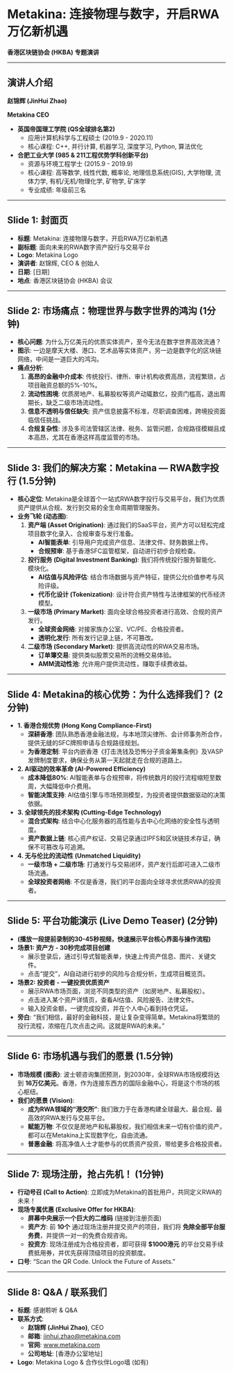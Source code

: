 # Metakina: 连接物理与数字，开启RWA万亿新机遇

**香港区块链协会 (HKBA) 专题演讲**

---

## 演讲人介绍

**赵锦辉 (JinHui Zhao)**

**Metakina CEO**

*   **英国帝国理工学院 (QS全球排名第2)**
    *   应用计算机科学与工程硕士 (2019.9 - 2020.11)
    *   核心课程: C++, 并行计算, 机器学习, 深度学习, Python, 算法优化
*   **合肥工业大学 (985 & 211工程优势学科创新平台)**
    *   资源与环境工程学士 (2015.9 - 2019.9)
    *   核心课程: 高等数学, 线性代数, 概率论, 地理信息系统(GIS), 大学物理, 流体力学, 有机/无机/物理化学, 矿物学, 矿床学
    *   专业成绩: 年级前三名

---

## Slide 1: 封面页

*   **标题**: Metakina: 连接物理与数字，开启RWA万亿新机遇
*   **副标题**: 面向未来的RWA数字资产投行与交易平台
*   **Logo**: Metakina Logo
*   **演讲者**: 赵锦辉, CEO & 创始人
*   **日期**: [日期]
*   **地点**: 香港区块链协会 (HKBA) 会议

---

## Slide 2: 市场痛点：物理世界与数字世界的鸿沟 (1分钟)

*   **核心问题**: 为什么万亿美元的优质实体资产，至今无法在数字世界高效流通？
*   **图示**: 一边是摩天大楼、港口、艺术品等实体资产，另一边是数字化的区块链网络，中间是一道巨大的鸿沟。
*   **痛点分析**:
    1.  **高昂的金融中介成本**: 传统投行、律所、审计机构收费高昂，流程繁琐，占项目融资总额的5%-10%。
    2.  **流动性困境**: 优质房地产、私募股权等资产动辄数亿，投资门槛高，退出周期长，缺乏二级市场流动性。
    3.  **信息不透明与信任缺失**: 资产信息披露不标准，尽职调查困难，跨境投资面临信任挑战。
    4.  **合规复杂性**: 涉及多司法管辖区法律、税务、监管问题，合规路径模糊且成本高昂，尤其在香港这样高度监管的市场。

---

## Slide 3: 我们的解决方案：Metakina — RWA数字投行 (1.5分钟)

*   **核心定位**: Metakina是全球首个一站式RWA数字投行与交易平台，我们为优质资产提供从合规、发行到交易的全生命周期管理服务。
*   **业务飞轮 (动态图)**:
    1.  **资产端 (Asset Origination)**: 通过我们的SaaS平台，资产方可以轻松完成项目数字化录入、合规审查与发行准备。
        *   **AI智能表单**: 引导用户完成资产信息、法律文件、财务数据上传。
        *   **合规预审**: 基于香港SFC监管框架，自动进行初步合规检查。
    2.  **投行服务 (Digital Investment Banking)**: 我们将传统投行服务智能化、模块化。
        *   **AI估值与风险评估**: 结合市场数据与资产特征，提供公允价值参考与风险评级。
        *   **代币化设计 (Tokenization)**: 设计符合资产特性与法律框架的代币经济模型。
    3.  **一级市场 (Primary Market)**: 面向全球合格投资者进行高效、合规的资产发行。
        *   **全球资金网络**: 对接家族办公室、VC/PE、合格投资者。
        *   **透明化发行**: 所有发行记录上链，不可篡改。
    4.  **二级市场 (Secondary Market)**: 提供高流动性的RWA交易市场。
        *   **订单簿交易**: 提供类似股票交易所的流畅交易体验。
        *   **AMM流动性池**: 允许用户提供流动性，赚取手续费收益。

---

## Slide 4: Metakina的核心优势：为什么选择我们？ (2分钟)

*   **1. 香港合规优势 (Hong Kong Compliance-First)**
    *   **深耕香港**: 团队熟悉香港金融法规，与本地顶尖律所、会计师事务所合作，提供无缝的SFC牌照申请与合规路径规划。
    *   **为香港定制**: 平台内嵌香港《打击洗钱及恐怖分子资金筹集条例》及VASP发牌制度要求，确保业务从第一天起就走在合规的道路上。
*   **2. AI驱动的效率革命 (AI-Powered Efficiency)**
    *   **成本降低80%**: AI智能表单与合规预审，将传统数月的投行流程缩短至数周，大幅降低中介费用。
    *   **智能决策支持**: AI估值引擎与市场预测模型，为投资者提供数据驱动的决策依据。
*   **3. 全球领先的技术架构 (Cutting-Edge Technology)**
    *   **混合式架构**: 结合中心化服务器的高性能与去中心化网络的安全性与透明度。
    *   **资产数据上链**: 核心资产权证、交易记录通过IPFS和区块链技术存证，确保不可篡改与可追溯。
*   **4. 无与伦比的流动性 (Unmatched Liquidity)**
    *   **一级市场 + 二级市场**: 打通发行与交易闭环，资产发行后即可进入二级市场流通。
    *   **全球投资者网络**: 不仅是香港，我们的平台面向全球寻求优质RWA的投资者。

---

## Slide 5: 平台功能演示 (Live Demo Teaser) (2分钟)

*   **(播放一段提前录制的30-45秒视频，快速展示平台核心界面与操作流程)**
*   **场景1: 资产方 - 30秒完成项目创建**
    *   展示登录后，通过引导式智能表单，快速上传资产信息、图片、关键文件。
    *   点击“提交”，AI自动进行初步的风险与合规分析，生成项目概览页。
*   **场景2: 投资者 - 一键投资优质资产**
    *   展示RWA市场页面，浏览不同类型的资产（如房地产、私募股权）。
    *   点击进入某个资产详情页，查看AI估值、风险报告、法律文件。
    *   输入投资金额，一键完成投资，并在个人中心看到持仓凭证。
*   **旁白**: “我们相信，最好的金融科技，是让复杂变得简单。Metakina将繁琐的投行流程，浓缩在几次点击之间。这就是RWA的未来。”

---

## Slide 6: 市场机遇与我们的愿景 (1.5分钟)

*   **市场规模 (图表)**: 波士顿咨询集团预测，到2030年，全球RWA市场规模将达到 **16万亿美元**。香港，作为连接东西方的国际金融中心，将是这个市场的核心枢纽。
*   **我们的愿景 (Vision)**:
    *   **成为RWA领域的“港交所”**: 我们致力于在香港构建全球最大、最合规、最高效的RWA发行与交易平台。
    *   **赋能万物**: 不仅仅是房地产和私募股权，我们相信未来一切有价值的资产，都可以在Metakina上实现数字化，自由流通。
    *   **普惠金融**: 将高净值人士才能参与的优质资产投资，带给更多合格投资者。

---

## Slide 7: 现场注册，抢占先机！ (1分钟)

*   **行动号召 (Call to Action)**: 立即成为Metakina的首批用户，共同定义RWA的未来！
*   **现场专属优惠 (Exclusive Offer for HKBA)**:
    *   **屏幕中央展示一个巨大的二维码** (链接到注册页面)
    *   **资产方**: 前 **10个** 通过现场注册并提交资产的项目，我们将 **免除全部平台服务费**，并提供一对一的免费合规咨询。
    *   **投资方**: 现场注册成为合格投资者，即可获得 **$1000港元** 的平台交易手续费抵用券，并优先获得顶级项目的投资额度。
*   **口号**: “Scan the QR Code. Unlock the Future of Assets.”

---

## Slide 8: Q&A / 联系我们

*   **标题**: 感谢聆听 & Q&A
*   **联系方式**:
    *   **赵锦辉 (JinHui Zhao)**, CEO
    *   **邮箱**: jinhui.zhao@metakina.com
    *   **官网**: www.metakina.com
    *   **公司地址**: [香港办公室地址]
*   **Logo**: Metakina Logo & 合作伙伴Logo墙 (如有)